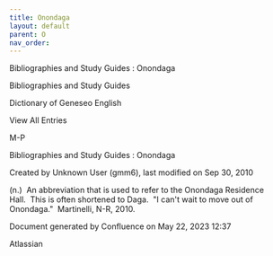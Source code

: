 ```yaml
---
title: Onondaga
layout: default
parent: O
nav_order:
---
```


Bibliographies and Study Guides : Onondaga

Bibliographies and Study Guides

Dictionary of Geneseo English

View All Entries

M-P

Bibliographies and Study Guides : Onondaga

Created by  Unknown User (gmm6), last modified on Sep 30, 2010

(n.)  An abbreviation that is used to refer to the Onondaga Residence Hall.  This is often shortened to Daga.  &quot;I can't wait to move out of Onondaga.&quot;  Martinelli, N-R, 2010.

Document generated by Confluence on May 22, 2023 12:37

Atlassian
